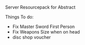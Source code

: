 Server Resourcepack for Abstract

Things To do:
- Fix Master Sword First Person
- Fix Weapons Size when on head
- disc shop voucher


